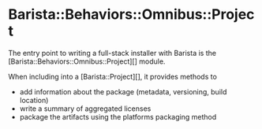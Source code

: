 # Barista::Behaviors::Omnibus::Project

The entry point to writing a full-stack installer with Barista is the [Barista::Behaviors::Omnibus::Project][] module.

When including into a [Barista::Project][], it provides methods to

* add information about the package (metadata, versioning, build location)
* write a summary of aggregated licenses
* package the artifacts using the platforms packaging method
